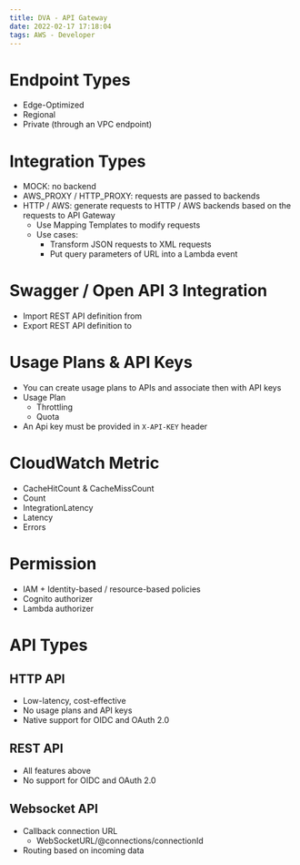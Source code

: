 ```yaml
---
title: DVA - API Gateway
date: 2022-02-17 17:18:04
tags: AWS - Developer
---
```


# Endpoint Types

- Edge-Optimized
- Regional
- Private (through an VPC endpoint)

# Integration Types

- MOCK: no backend
- AWS_PROXY / HTTP_PROXY: requests are passed to backends
- HTTP / AWS: generate requests to HTTP / AWS backends based on the requests to API Gateway
  - Use Mapping Templates to modify requests
  - Use cases:
    - Transform JSON requests to XML requests
    - Put query parameters of URL into a Lambda event

# Swagger / Open API 3 Integration

- Import REST API definition from
- Export REST API definition to

# Usage Plans & API Keys

- You can create usage plans to APIs and associate then with API keys
- Usage Plan
  - Throttling
  - Quota
- An Api key must be provided in `X-API-KEY` header

# CloudWatch Metric

- CacheHitCount & CacheMissCount
- Count
- IntegrationLatency
- Latency
- Errors

# Permission

- IAM + Identity-based / resource-based policies
- Cognito authorizer
- Lambda authorizer

# API Types

## HTTP API

- Low-latency, cost-effective
- No usage plans and API keys
- Native support for OIDC and OAuth 2.0

## REST API

- All features above
- No support for OIDC and OAuth 2.0

## Websocket API

- Callback connection URL
  - WebSocketURL/@connections/connectionId
- Routing based on incoming data
